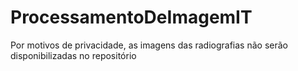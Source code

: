 # ProcessamentoDeImagemIT

Por motivos de privacidade, as imagens das radiografias não serão disponibilizadas no repositório
